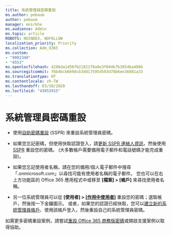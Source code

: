 ```yaml
---
title: 系統管理員密碼重設
ms.author: pebaum
author: pebaum
manager: mnirkhe
ms.audience: Admin
ms.topic: article
ROBOTS: NOINDEX, NOFOLLOW
localization_priority: Priority
ms.collection: Adm_O365
ms.custom:
- "9002340"
- "4553"
ms.openlocfilehash: 4286da1d56fb21821f8a9e3f044b7b3954ba498b
ms.sourcegitcommit: f6b4bcb6b9dcb3dd17595d503d78b6ee36881a33
ms.translationtype: HT
ms.contentlocale: zh-TW
ms.lasthandoff: 03/30/2020
ms.locfileid: "43053915"
---
```

# <a name="admin-password-reset"></a>系統管理員密碼重設

- 使用[自助密碼重設](https://passwordreset.microsoftonline.com/) (SSPR) 來重設系統管理員密碼。

- 如果您忘記密碼，但使用快取認證登入，請[更新 SSPR 連絡人資訊](https://go.microsoft.com/fwlink/?linkid=849451)，然後使用 [SSPR](https://passwordreset.microsoftonline.com/) 重設您的密碼。  (大多數帳戶需要備用電子郵件和電話號碼才能完成重設)。

- 如果您忘記使用者名稱，請在您的備用/個人電子郵件中搜尋「.onmicrosoft.com」以尋找可能有使用者名稱的電子郵件。  您也可以在右上方功能區的 Office 365 應用程式中或移至 **[檔案] > [帳戶]** 來尋找使用者名稱。

- 另一位系統管理員可以從 **[使用者] > [[作用中使用者]](https://portal.office.com/adminportal/home#/users)** 重設您的密碼；選取帳戶，然後按一下金鑰圖示。  或者，如果您的認證已經快取，您可以[建立新的系統管理員帳戶](https://portal.office.com/adminportal/home#/users)、使用該帳戶登入，然後重設自己的系統管理員密碼。

如需更多密碼重設案例，請嘗試[重設 Office 365 商務版密碼](https://docs.microsoft.com/microsoft-365/admin/add-users/reset-passwords)或開啟支援案例以取得協助。
